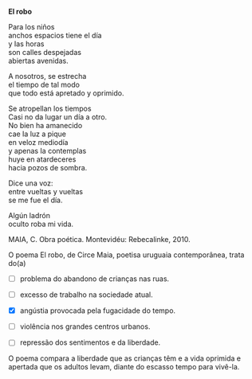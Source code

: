 

**El robo**

Para los niños\
anchos espacios tiene el día\
y Ias horas\
son calles despejadas\
abiertas avenidas.

A nosotros, se estrecha\
el tiempo de tal modo\
que todo está apretado y oprimido.

Se atropellan los tiempos\
Casi no da lugar un día a otro.\
No bien ha amanecido\
cae Ia luz a pique\
en veloz mediodía\
y apenas Ia contemplas\
huye en atardeceres\
hacia pozos de sombra.

Dice una voz:\
entre vueltas y vueltas\
se me fue el día.

Algún ladrón\
oculto roba mi vida.

MAIA, C. Obra poética. Montevidéu: Rebecalinke, 2010.

O poema El robo, de Circe Maia, poetisa uruguaia contemporânea, trata do(a)



- [ ] problema do abandono de crianças nas ruas.
- [ ] excesso de trabalho na sociedade atual.
- [x] angústia provocada pela fugacidade do tempo.
- [ ] violência nos grandes centros urbanos.
- [ ] repressão dos sentimentos e da liberdade.


O poema compara a liberdade que as crianças têm e a vida oprimida e apertada que os adultos levam, diante do escasso tempo para vivê-la.

        